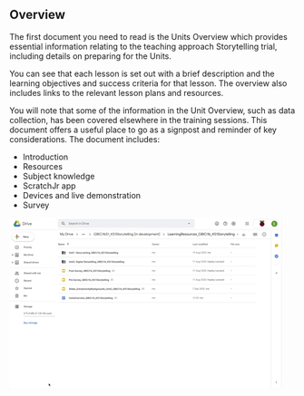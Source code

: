 ## Overview

The first document you need to read is the Units Overview which provides essential information relating to the teaching approach Storytelling trial, including details on preparing for the Units.

You can see that each lesson is set out with a brief description and the learning objectives and success criteria for that lesson. The overview also includes links to the relevant lesson plans and resources. 

You will note that some of the information in the Unit Overview, such as data collection, has been covered elsewhere in the training sessions. This document offers a useful place to go as a signpost and reminder of key considerations. The document includes:
+ Introduction
+ Resources
+ Subject knowledge
+ ScratchJr app
+ Devices and live demonstration
+ Survey

![Modelling Unit Overview](images/ks1storytelling-UnitOverview.gif)
